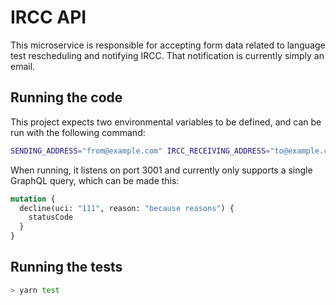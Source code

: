 # IRCC API

This microservice is responsible for accepting form data related to language
test rescheduling and notifying IRCC. That notification is currently simply an
email.

## Running the code

This project expects two environmental variables to be defined, and can be run
with the following command:

```sh
SENDING_ADDRESS="from@example.com" IRCC_RECEIVING_ADDRESS="to@example.com" AWS_SECRET_ACCESS_KEY="secret" AWS_ACCESS_KEY_ID="id" AWS_REGION=xxxxxxxxx yarn start
```

When running, it listens on port 3001 and currently only supports a single
GraphQL query, which can be made this:

```graphql
mutation {
  decline(uci: "111", reason: "because reasons") {
    statusCode
  }
}
```

## Running the tests

```sh
> yarn test
```

